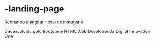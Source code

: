 # -landing-page
Recriando a página inicial do Instagram

Desenvolvido pelo Bootcamp HTML Web Developer da Digital Innovation One
